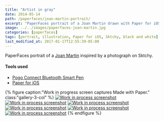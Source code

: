 ```yaml
---
title: "Artist in gray"
date: 2014-05-14
path: /paperfaces/joan-martin-portrait/
excerpt: "PaperFaces portrait of a Joan Martin drawn with Paper for iOS on an iPad."
image: ../../images/paperfaces-joan-martin.jpg
categories: [paperfaces]
tags: [portrait, illustration, Paper for iOS, Sktchy, black and white]
last_modified_at: 2017-01-17T12:55:39-05:00
---
```


PaperFaces portrait of a [Joan Martin](https://sktchy.com/Ch7GVH) inspired by a photograph on Sktchy.

#### Tools used

- [Pogo Connect Bluetooth Smart Pen](https://www.amazon.com/gp/product/B009K448L4/ref=as_li_ss_tl?ie=UTF8&camp=1789&creative=390957&creativeASIN=B009K448L4&linkCode=as2&tag=mademist-20)
- [Paper for iOS](https://paper.bywetransfer.com/)

{% figure caption:"Work in progress screen captures Made with Paper." class:"gallery-3-col" %}
[![Work in process screenshot](../../images/paperfaces-joan-martin-process-1-600.jpg)](../../images/paperfaces-joan-martin-process-1-lg.jpg) [![Work in process screenshot](../../images/paperfaces-joan-martin-process-2-600.jpg)](../../images/paperfaces-joan-martin-process-2-lg.jpg) [![Work in process screenshot](../../images/paperfaces-joan-martin-process-3-600.jpg)](../../images/paperfaces-joan-martin-process-3-lg.jpg) [![Work in process screenshot](../../images/paperfaces-joan-martin-process-4-600.jpg)](../../images/paperfaces-joan-martin-process-4-lg.jpg) [![Work in process screenshot](../../images/paperfaces-joan-martin-process-5-600.jpg)](../../images/paperfaces-joan-martin-process-5-lg.jpg) [![Work in process screenshot](../../images/paperfaces-joan-martin-process-6-600.jpg)](../../images/paperfaces-joan-martin-process-6-lg.jpg)
{% endfigure %}
